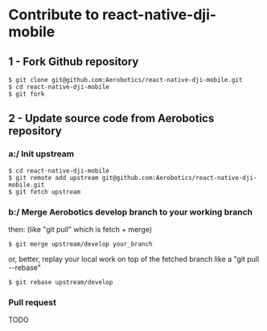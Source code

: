 # Contribute to react-native-dji-mobile

## 1 - Fork Github repository
```shell
$ git clone git@github.com:Aerobotics/react-native-dji-mobile.git
$ cd react-native-dji-mobile
$ git fork 
```

## 2 - Update source code from Aerobotics repository

### a:/ Init upstream
```shell
$ cd react-native-dji-mobile
$ git remote add upstream git@github.com:Aerobotics/react-native-dji-mobile.git
$ git fetch upstream
```

### b:/ Merge Aerobotics develop branch to your working branch
then: (like "git pull" which is fetch + merge)
```shell
$ git merge upstream/develop your_branch
```

or, better, replay your local work on top of the fetched branch like a "git pull --rebase"
```shell
$ git rebase upstream/develop
```

### Pull request
TODO
